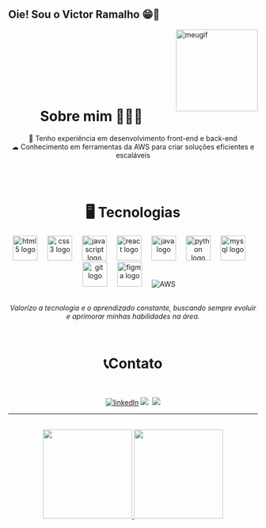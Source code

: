 ## Oie! Sou o Victor Ramalho 😁👋

<img align="right" alt="meugif" src="https://cdn.discordapp.com/attachments/858843647646236686/1351247166462496798/meugif.gif?ex=68072a3d&is=6805d8bd&hm=0ab38de6a468c7f846f4190482e24b263345e8299952f05ccf794fd944b14989&" width="165px"><br><br><br><br><br><br><br>

  <h1 align="center">
   Sobre mim 👨🏻‍💻
</h1>
 <div align="center">
    🚀 Tenho experiência em desenvolvimento front-end e back-end<br>
    ☁  Conhecimento em ferramentas da AWS para criar soluções eficientes e escaláveis
 </div>

  <br><br>
<h1 align="center">
   🖥️ Tecnologias
</h1>

<div/>

<div align="center">
  <img src="https://cdn.jsdelivr.net/gh/devicons/devicon/icons/html5/html5-original.svg" height="50" alt="html5 logo" title="HTML5" />
  <img width="12" />
  <img src="https://cdn.jsdelivr.net/gh/devicons/devicon/icons/css3/css3-original.svg" height="50" alt="css3 logo" title="CSS3" />
  <img width="12" />
  <img src="https://cdn.jsdelivr.net/gh/devicons/devicon/icons/javascript/javascript-original.svg" height="50" alt="javascript logo" title="JavaScript" />
  <img width="12" />
  <img src="https://cdn.jsdelivr.net/gh/devicons/devicon/icons/react/react-original.svg" height="50" alt="react logo" title="React" />
  <img width="12" />
  <img src="https://cdn.jsdelivr.net/gh/devicons/devicon/icons/java/java-original.svg" height="50" alt="java logo" title="Java" />
  <img width="12" />
  <img src="https://cdn.jsdelivr.net/gh/devicons/devicon/icons/python/python-original.svg" height="50" alt="python logo" title="Python" />
  <img width="12" />
  <img src="https://cdn.jsdelivr.net/gh/devicons/devicon/icons/mysql/mysql-original.svg" height="50" alt="mysql logo" title="MySQL" />
  <img width="12" />
  <img src="https://cdn.jsdelivr.net/gh/devicons/devicon/icons/git/git-original.svg" height="50" alt="git logo" title="Git" />
  <img width="12" />
  <img src="https://cdn.jsdelivr.net/gh/devicons/devicon/icons/figma/figma-original.svg" height="50" alt="figma logo" title="Figma" />
  <img width="12" />
  <img src="https://skillicons.dev/icons?i=aws" title="AWS" />
  <img width="12" />
         
</div>
<br>
<p align="center"><i>Valorizo a tecnologia e o aprendizado constante, buscando sempre evoluir e aprimorar minhas habilidades na área.</i></p>
<br>


<h1 align="center">
📞Contato
</h1>
<br>

<p align="center">
    <a href="https://www.linkedin.com/in/victor-ramalho-117396293/"><img src="https://img.shields.io/badge/LinkedIn-0077B5?style=for-the-badge&logo=linkedin&logoColor=white" target="_blank" alt="linkedln"></img></a>
    <a href="https://www.instagram.com/victorramalho0/" target="_blank"><img src="https://img.shields.io/badge/-Instagram-%23E4405F?style=for-the-badge&logo=instagram&logoColor=white" target="_blank"></a>
    <a href="https://wa.me/5511959620830?text=Ol%C3%A1,%20Victor!%20Tudo%20bem?"><img src="https://img.shields.io/badge/WhatsApp-25D366?style=for-the-badge&logo=whatsapp&logoColor=white" alt=""></img></a>
    <a href = "mailto:victorrdias2015@gmail.com"><img src="https://img.shields.io/badge/-Gmail-%23333?style=for-the-badge&logo=gmail&logoColor=white" target="_blank"></a>
</p>

<hr/>
<br>

<div align="center">  
  <a href="https://github.com/VictorDias2">
   <img height="180em" src="https://github-readme-stats.vercel.app/api?username=victordias2&show_icons=true&theme=dracula&include_all_commits=true&count_private=true&title_color=ff6e95"/>
   <img height="180em" src="https://github-readme-stats.vercel.app/api/top-langs/?username=victordias2&layout=compact&langs_count=16&theme=dracula&title_color=f79ab4"/>
  </div><br>
